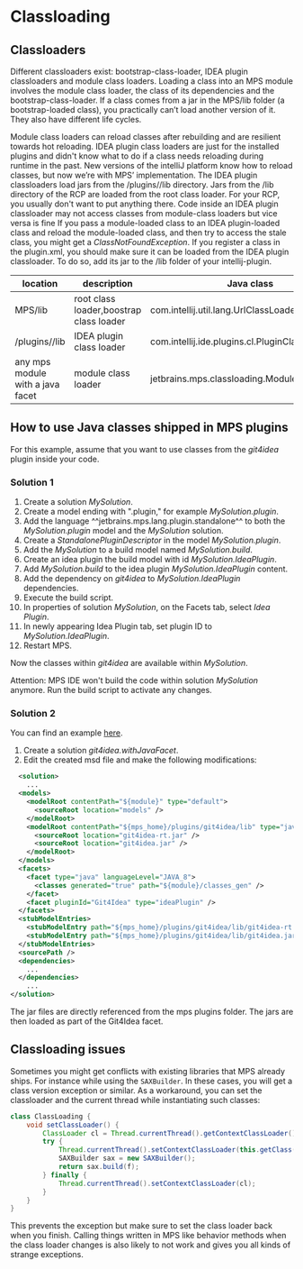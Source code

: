 # Classloading

## Classloaders

Different classloaders exist: bootstrap-class-loader, IDEA plugin classloaders and module class loaders.
Loading a class into an MPS module involves the module class loader, the class of its dependencies and the bootstrap-class-loader.
If a class comes from a jar in the MPS/lib folder (a bootstrap-loaded class), you practically can’t load another version of it.
They also have different life cycles.

Module class loaders can reload classes after rebuilding and are resilient towards hot reloading.
IDEA plugin class loaders are just for the installed plugins and didn't know what to do if a class needs reloading during runtime in the past. New versions of the intelliJ platform know how to reload classes, but now we’re with MPS’ implementation.
The IDEA plugin classloaders load jars from the /plugins/<plugin-name>/lib directory.
Jars from the /lib directory of the RCP are loaded from the root class loader. For your RCP, you usually don't want to put anything there.
Code inside an IDEA plugin classloader may not access classes from module-class loaders but vice versa is fine
If you pass a module-loaded class to an IDEA plugin-loaded class and reload the module-loaded class, and then try to access the stale class, you might get a *ClassNotFoundException*.
If you register a class in the plugin.xml, you should make sure it can be loaded from the IDEA plugin classloader. To do so, add its jar to the /lib folder of your intellij-plugin.

| location                         | description                             | Java class                                    |
|----------------------------------|-----------------------------------------|-----------------------------------------------|
| MPS/lib                          | root class loader,boostrap class loader | com.intellij.util.lang.UrlClassLoader         |
| /plugins/<plugin-name>/lib       | IDEA plugin class loader                | com.intellij.ide.plugins.cl.PluginClassLoader |
| any mps module with a java facet | module class loader                     | jetbrains.mps.classloading.ModuleClassLoader  |

## How to use Java classes shipped in MPS plugins

For this example, assume that you want to use classes from the *git4idea* plugin inside your code.

### Solution 1

1. Create a solution *MySolution*.
2. Create a model ending with ".plugin," for example *MySolution.plugin*.
3. Add the language ^^jetbrains.mps.lang.plugin.standalone^^ to both the *MySolution.plugin* model and the *MySolution* solution.
4. Create a *StandalonePluginDescriptor* in the model *MySolution.plugin*.
5. Add the *MySolution* to a build model named *MySolution.build*.
6. Create an idea plugin the build model with id *MySolution.IdeaPlugin*.
7. Add *MySolution.build* to the idea plugin *MySolution.IdeaPlugin* content.
8. Add the dependency on *git4idea* to *MySolution.IdeaPlugin* dependencies.
9. Execute the build script.
10. In properties of solution *MySolution*, on the Facets tab, select *Idea Plugin*.
11. In newly appearing Idea Plugin tab, set plugin ID to *MySolution.IdeaPlugin*.
12. Restart MPS.

Now the classes within *git4idea* are available within *MySolution*.

Attention: MPS IDE won't build the code within solution *MySolution* anymore. Run the build script to activate any changes.

### Solution 2

You can find an example [here](https://github.com/modelix/modelix/blob/master/mps/solutions/org.modelix.git4idea.withJavaFacet/org.modelix.git4idea.withJavaFacet.msd).

1. Create a solution *git4idea.withJavaFacet*.
2. Edit the created msd file and make the following modifications:
```xml
  <solution>
    ...
  <models>
    <modelRoot contentPath="${module}" type="default">
      <sourceRoot location="models" />
    </modelRoot>
    <modelRoot contentPath="${mps_home}/plugins/git4idea/lib" type="java_classes">
      <sourceRoot location="git4idea-rt.jar" />
      <sourceRoot location="git4idea.jar" />
    </modelRoot>
  </models>
  <facets>
    <facet type="java" languageLevel="JAVA_8">
      <classes generated="true" path="${module}/classes_gen" />
    </facet>
    <facet pluginId="Git4Idea" type="ideaPlugin" />
  </facets>
  <stubModelEntries>
    <stubModelEntry path="${mps_home}/plugins/git4idea/lib/git4idea-rt.jar" />
    <stubModelEntry path="${mps_home}/plugins/git4idea/lib/git4idea.jar" />
  </stubModelEntries>
  <sourcePath />
  <dependencies>
    ...
  </dependencies>
    ...
</solution>
```

The jar files are directly referenced from the mps plugins folder. The jars are then loaded as part of the Git4Idea facet.

## Classloading issues

Sometimes you might get conflicts with existing libraries that MPS already ships. For instance while using the `SAXBuilder`. In these cases, you will get a class version exception or similar. As a workaround, you can set the classloader and the current thread while instantiating such classes:

```java
class ClassLoading {
    void setClassLoader() {
        ClassLoader cl = Thread.currentThread().getContextClassLoader();
        try {
            Thread.currentThread().setContextClassLoader(this.getClass().getClassLoader());
            SAXBuilder sax = new SAXBuilder();
            return sax.build(f);
        } finally {
            Thread.currentThread().setContextClassLoader(cl);
        }
    }   
}
```

This prevents the exception but make sure to set the class loader back when you finish. Calling things written in MPS like behavior methods when the class loader changes is also likely to not work and gives you all kinds of strange exceptions.